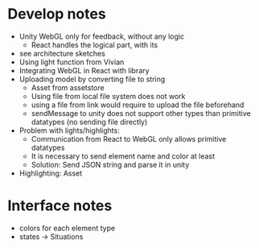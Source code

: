 # Develop notes

- Unity WebGL only for feedback, without any logic 
  - React handles the logical part, with its 
- see architecture sketches
- Using light function from Vivian
- Integrating WebGL in React with library
- Uploading model by converting file to string
  - Asset from assetstore
  - Using file from local file system does not work
  - using a file from link would require to upload the file beforehand
  - sendMessage to unity does not support other types than primitive datatypes (no sending file directly) 
- Problem with lights/highlights:
  - Communication from React to WebGL only allows primitive datatypes
  - It is necessary to send element name and color at least
  - Solution: Send JSON string and parse it in unity
- Highlighting: Asset

# Interface notes

- colors for each element type
- states -> Situations